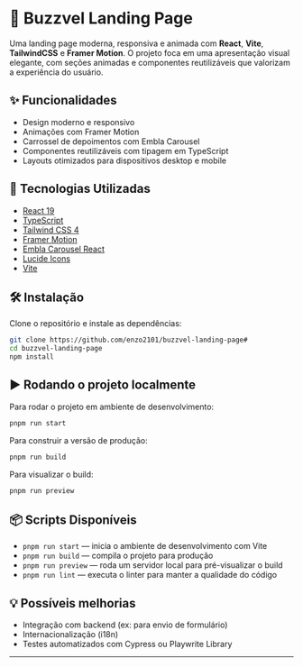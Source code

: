# 🚀 Buzzvel Landing Page

Uma landing page moderna, responsiva e animada com **React**, **Vite**, **TailwindCSS** e **Framer Motion**. O projeto foca em uma apresentação visual elegante, com seções animadas e componentes reutilizáveis que valorizam a experiência do usuário.

## ✨ Funcionalidades

- Design moderno e responsivo
- Animações com Framer Motion
- Carrossel de depoimentos com Embla Carousel
- Componentes reutilizáveis com tipagem em TypeScript
- Layouts otimizados para dispositivos desktop e mobile

## 🧰 Tecnologias Utilizadas

- [React 19](https://react.dev)
- [TypeScript](https://www.typescriptlang.org/)
- [Tailwind CSS 4](https://tailwindcss.com/)
- [Framer Motion](https://www.framer.com/motion/)
- [Embla Carousel React](https://www.embla-carousel.com/)
- [Lucide Icons](https://lucide.dev/)
- [Vite](https://vitejs.dev/)

## 🛠️ Instalação

Clone o repositório e instale as dependências:

```bash
git clone https://github.com/enzo2101/buzzvel-landing-page#
cd buzzvel-landing-page
npm install
```

## ▶️ Rodando o projeto localmente

Para rodar o projeto em ambiente de desenvolvimento:

```bash
pnpm run start
```

Para construir a versão de produção:

```bash
pnpm run build
```

Para visualizar o build:

```bash
pnpm run preview
```

## 📦 Scripts Disponíveis

- `pnpm run start` — inicia o ambiente de desenvolvimento com Vite
- `pnpm run build` — compila o projeto para produção
- `pnpm run preview` — roda um servidor local para pré-visualizar o build
- `pnpm run lint` — executa o linter para manter a qualidade do código

## 💡 Possíveis melhorias

- Integração com backend (ex: para envio de formulário)
- Internacionalização (i18n)
- Testes automatizados com Cypress ou Playwrite Library

---
